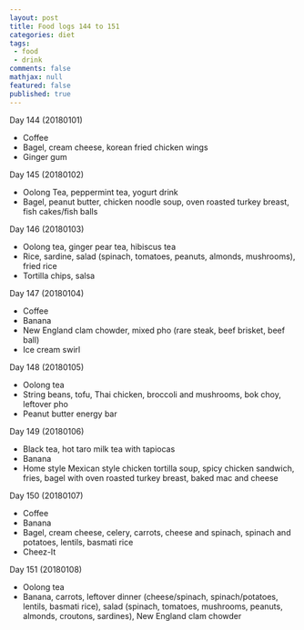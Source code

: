 ```yaml
---
layout: post
title: Food logs 144 to 151
categories: diet
tags:
 - food
 - drink
comments: false
mathjax: null
featured: false
published: true
---
```


Day 144 (20180101)
- Coffee
- Bagel, cream cheese, korean fried chicken wings
- Ginger gum

Day 145 (20180102)
- Oolong Tea, peppermint tea, yogurt drink
- Bagel, peanut butter, chicken noodle soup, oven roasted turkey breast, fish cakes/fish balls

Day 146 (20180103)
- Oolong tea, ginger pear tea, hibiscus tea
- Rice, sardine, salad (spinach, tomatoes, peanuts, almonds, mushrooms), fried rice
- Tortilla chips, salsa

Day 147 (20180104)
- Coffee
- Banana
- New England clam chowder, mixed pho (rare steak, beef brisket, beef ball)
- Ice cream swirl

Day 148 (20180105)
- Oolong tea
- String beans, tofu, Thai chicken, broccoli and mushrooms, bok choy, leftover pho
- Peanut butter energy bar

Day 149 (20180106)
- Black tea, hot taro milk tea with tapiocas
- Banana
- Home style Mexican style chicken tortilla soup, spicy chicken sandwich, fries, bagel with oven roasted turkey breast, baked mac and cheese

Day 150 (20180107)
- Coffee
- Banana
- Bagel, cream cheese, celery, carrots, cheese and spinach, spinach and potatoes, lentils, basmati rice
- Cheez-It

Day 151 (20180108)
- Oolong tea
- Banana, carrots, leftover dinner (cheese/spinach, spinach/potatoes, lentils, basmati rice), salad (spinach, tomatoes, mushrooms, peanuts, almonds, croutons, sardines), New England clam chowder

